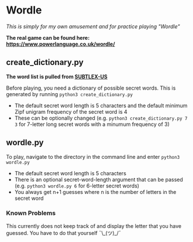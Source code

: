 # Wordle

*This is simply for my own amusement and for practice playing "Wordle"*

**The real game can be found here: https://www.powerlanguage.co.uk/wordle/**

## create_dictionary.py

**The word list is pulled from [SUBTLEX-US](http://www.lexique.org/?page_id=241)**

Before playing, you need a dictionary of possible secret words. This is generated by running ```python3 create_dictionary.py```
- The default secret word length is 5 characters and the default minimum Zipf unigram frequency of the secret word is 4
- These can be optionally changed (e.g. ```python3 create_dictionary.py 7 3``` for 7-letter long secret words with a minumum frequency of 3)

## wordle.py

To play, navigate to the directory in the command line and enter ```python3 wordle.py```
- The default secret word length is 5 characters
- There is an optional secret-word-length argument that can be passed (e.g. ```python3 wordle.py 6``` for 6-letter secret words)
- You always get n+1 guesses where n is the number of letters in the secret word

### Known Problems

This currently does not keep track of and display the letter that you have guessed. You have to do that yourself ¯\\\_(ツ)_/¯
